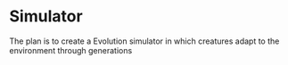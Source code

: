# Simulator

The plan is to create a Evolution simulator in which creatures adapt to the environment through generations

